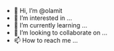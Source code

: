 - 👋 Hi, I’m @olamit
- 👀 I’m interested in ...
- 🌱 I’m currently learning ...
- 💞️ I’m looking to collaborate on ...
- 📫 How to reach me ...

<!---
olamit/olamit is a ✨ special ✨ repository because its `README.md` (this file) appears on your GitHub profile.
You can click the Preview link to take a look at your changes.
--->
